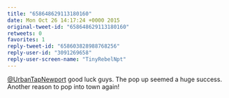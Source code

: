 ```yaml
---
title: "658648629113180160"
date: Mon Oct 26 14:17:24 +0000 2015
original-tweet-id: "658648629113180160"
retweets: 0
favorites: 1
reply-tweet-id: "658603828988768256"
reply-user-id: "3091269658"
reply-user-screen-name: "TinyRebelNpt"
---
```

<a href="https://twitter.com/UrbanTapNewport">@UrbanTapNewport</a> good luck guys. The pop up seemed a huge success. Another reason to pop into town again!

